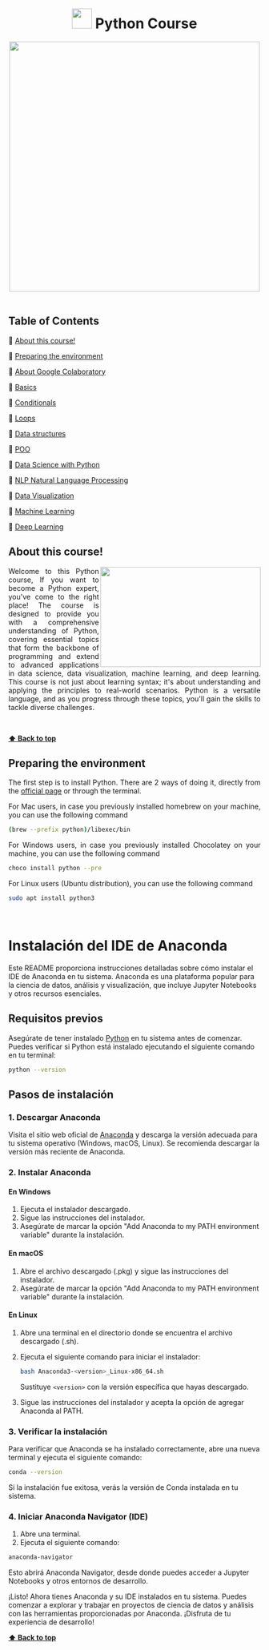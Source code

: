 <h1 align="center"> 
<img src="https://media.tenor.com/8oox5-cM_2kAAAAj/python.gif" width=40>
  Python Course
</h1>

<div align="center">
  <img src="https://media.tenor.com/_7r8RXryt3QAAAAM/python-powered.gif" width=500>
</div>
<br>

<div>
  <h2> Table of Contents </h2>
  
  <p>🐍 <a href="#about-this-course"> About this course!</a></p> 
  <p>🐍 <a href="#preparing-the-environment"> Preparing the environment</a></p>
  <p>🐍 <a href="https://github.com/binarybrains-upiicsa/Python-Guide/tree/main/Notebooks"> About Google Colaboratory</a></p>
  <p>🐍 <a href=""> Basics</a></p>
  <p>🐍 <a href=""> Conditionals</a></p>
  <p>🐍 <a href=""> Loops</a></p>
  <p>🐍 <a href=""> Data structures</a></p>
  <p>🐍 <a href=""> POO</a></p>
  <p>🐍 <a href=""> Data Science with Python</a></p>
  <p>🐍 <a href=""> NLP Natural Language Processing</a></p>
  <p>🐍 <a href=""> Data Visualization</a></p>
  <p>🐍 <a href=""> Machine Learning</a></p>
  <p>🐍 <a href=""> Deep Learning</a></p>
  
</div>

<div align="justify">  
  <h2>About this course!</h2>
  <img align="right" src="https://i.ytimg.com/vi/qNSd1rkNlR0/maxresdefault.jpg" width=320 height=200>
  <p>Welcome to this Python course, If you want to become a Python expert, you've come to the right place! The course is designed to provide you with a comprehensive understanding of Python, covering essential topics that form the backbone of programming and extend to advanced applications in data science, data visualization, machine learning, and deep learning. This course is not just about learning syntax; it's about understanding and applying the principles to real-world scenarios. Python is a versatile language, and as you progress through these topics, you'll gain the skills to tackle diverse challenges.</p>
</div>
<div>
  <br>
</div>


**[⬆ Back to top](#-table-of-contents-)**

<div align="justify">
  <h2>Preparing the environment</h2>
  <p>The first step is to install Python. There are 2 ways of doing it, directly from the <a href="https://www.python.org/downloads/">official page</a> or through the terminal.</p>
  <p>For Mac users, in case you previously installed homebrew on your machine, you can use the following command</p>
</div>

```bash
(brew --prefix python)/libexec/bin
```
<div align="justify">
  <p>For Windows users, in case you previously installed Chocolatey on your machine, you can use the following command</p>
</div>

```bash
choco install python --pre 
```
<div align="justify">
  <p>For Linux users (Ubuntu distribution), you can use the following command</p>
</div>

```bash
sudo apt install python3
```

<div>
  <br>
</div>

# Instalación del IDE de Anaconda

Este README proporciona instrucciones detalladas sobre cómo instalar el IDE de Anaconda en tu sistema. Anaconda es una plataforma popular para la ciencia de datos, análisis y visualización, que incluye Jupyter Notebooks y otros recursos esenciales.

## Requisitos previos
Asegúrate de tener instalado [Python](https://www.python.org/) en tu sistema antes de comenzar. Puedes verificar si Python está instalado ejecutando el siguiente comando en tu terminal:

```bash
python --version
```

## Pasos de instalación

### 1. Descargar Anaconda

Visita el sitio web oficial de [Anaconda](https://www.anaconda.com/products/distribution) y descarga la versión adecuada para tu sistema operativo (Windows, macOS, Linux). Se recomienda descargar la versión más reciente de Anaconda.

### 2. Instalar Anaconda

#### En Windows

1. Ejecuta el instalador descargado.
2. Sigue las instrucciones del instalador.
3. Asegúrate de marcar la opción "Add Anaconda to my PATH environment variable" durante la instalación.

#### En macOS

1. Abre el archivo descargado (.pkg) y sigue las instrucciones del instalador.
2. Asegúrate de marcar la opción "Add Anaconda to my PATH environment variable" durante la instalación.

#### En Linux

1. Abre una terminal en el directorio donde se encuentra el archivo descargado (.sh).
2. Ejecuta el siguiente comando para iniciar el instalador:

    ```bash
    bash Anaconda3-<version>_Linux-x86_64.sh
    ```

    Sustituye `<version>` con la versión específica que hayas descargado.

3. Sigue las instrucciones del instalador y acepta la opción de agregar Anaconda al PATH.

### 3. Verificar la instalación

Para verificar que Anaconda se ha instalado correctamente, abre una nueva terminal y ejecuta el siguiente comando:

```bash
conda --version
```

Si la instalación fue exitosa, verás la versión de Conda instalada en tu sistema.

### 4. Iniciar Anaconda Navigator (IDE)

1. Abre una terminal.
2. Ejecuta el siguiente comando:

```bash
anaconda-navigator
```

Esto abrirá Anaconda Navigator, desde donde puedes acceder a Jupyter Notebooks y otros entornos de desarrollo.

¡Listo! Ahora tienes Anaconda y su IDE instalados en tu sistema. Puedes comenzar a explorar y trabajar en proyectos de ciencia de datos y análisis con las herramientas proporcionadas por Anaconda. ¡Disfruta de tu experiencia de desarrollo!

**[⬆ Back to top](#-table-of-contents-)**
